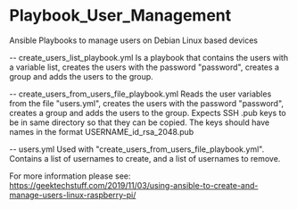 # Playbook_User_Management
Ansible Playbooks to manage users on Debian Linux based devices

-- create_users_list_playbook.yml
Is a playbook that contains the users with a variable list, creates the users with the password "password", creates a group and adds the users to the group.

-- create_users_from_users_file_playbook.yml
Reads the user variables from the file "users.yml", creates the users with the password "password", creates a group and adds the users to the group. Expects SSH .pub keys to be in same directory so that they can be copied. The keys should have names in the format USERNAME_id_rsa_2048.pub

--  users.yml
Used with "create_users_from_users_file_playbook.yml". Contains a list of usernames to create, and a list of usernames to remove.

For more information please see: https://geektechstuff.com/2019/11/03/using-ansible-to-create-and-manage-users-linux-raspberry-pi/

